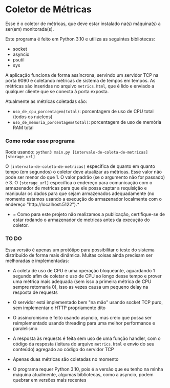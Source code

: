 # Coletor de Métricas

Esse é o coletor de métricas, que deve estar instalado na(s) máquina(s) a ser(em) monitorada(s).

Este programa é feito em Python 3.10 e utiliza as seguintes bibliotecas:

- socket
- asyncio
- psutil
- sys

A aplicação funciona de forma assíncrona, servindo um servidor TCP na porta 9090 e coletando métricas de sistema de tempos em tempos. As métricas são inseridas no arquivo `metrics.html`, que é lido e enviado a qualquer cliente que se conecta à porta exposta.

Atualmente as métricas coletadas são:

- `uso_de_cpu_porcentagem(total)`: porcentagem de uso de CPU total (todos os núcleos)
- `uso_de_memoria_porcentagem(total)`: porcentagem de uso de memória RAM total

### Como rodar esse programa

Rode usando: `python3 main.py [intervalo-de-coleta-de-metricas] [storage_url]`

O `[intervalo-de-coleta-de-metricas]` especifica de quanto em quanto tempo (em segundos) o coletor deve atualizar as métricas. Esse valor não pode ser menor do que 1. O valor padrão (se o argumento não for passado) é 3.
O `[storage_url]` especifica o endereço para comunicação com o armazenador de metricas para que ele possa captar a requisição e manipular os dados para que sejam armazenados adequadamente (no momento estamos usando a execução do armazenador localmente com o endereço "http://localhost:5122").*

* = Como para este projeto não realizamos a publicação, certifique-se de estar rodando o armazenador de metricas antes da execução do coletor.

### TO DO

Essa versão é apenas um protótipo para possibilitar o teste do sistema distribuído de forma mais dinâmica. Muitas coisas ainda precisam ser melhoradas e implementadas:

- A coleta de uso de CPU é uma operação bloqueante, aguardando 1 segundo afim de coletar o uso de CPU ao longo desse tempo e prover uma métrica mais adequada (sem isso a primeira métrica de CPU sempre retornaria 0), isso as vezes causa um pequeno delay na resposta de requests

- O servidor está implementado bem "na mão" usando socket TCP puro, sem implementar o HTTP propriamente dito

- O assíncronismo é feito usando asyncio, mas creio que possa ser reimplementado usando threading para uma melhor performance e paralelismo

- A resposta às requests é feita sem uso de uma função handler, com o código da resposta (leitura do arquivo `metrics.html` e envio do seu conteúdo) agregado ao código do servidor TCP

- Apenas duas métricas são coletadas no momento

- O programa requer Python 3.10, pois é a versão que eu tenho na minha máquina atualmente, algumas bibliotecas, como a asyncio, podem quebrar em versões mais recentes

